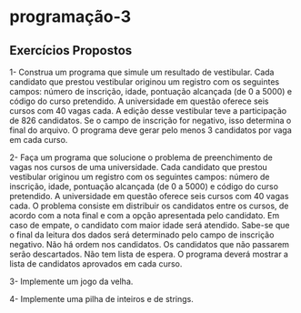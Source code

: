 # programação-3


## Exercícios Propostos

1- Construa um programa que simule um resultado de vestibular. Cada candidato que prestou vestibular originou um registro com os seguintes campos: número de inscrição, idade, pontuação alcançada (de 0 a 5000) e código do curso pretendido. A universidade em questão oferece seis cursos com 40 vagas cada. A edição desse vestibular teve a participação de 826 candidatos. Se o campo de inscrição for negativo, isso determina o final do arquivo. O programa deve gerar pelo menos 3 candidatos por vaga em cada curso.

2- Faça um programa que solucione o problema de preenchimento de vagas nos cursos de uma universidade. Cada candidato que prestou vestibular originou um registro com os seguintes campos: número de inscrição, idade, pontuação alcançada (de 0 a 5000) e código do curso pretendido. A universidade em questão oferece seis cursos com 40 vagas cada. O problema consiste em distribuir os candidatos entre os cursos, de acordo com a nota final e com a opção apresentada pelo candidato. Em caso de empate, o candidato com maior idade será atendido. Sabe-se que o final da leitura dos dados será determinado pelo campo de inscrição negativo. Não há ordem nos candidatos. Os candidatos que não passarem serão descartados. Não tem lista de espera. O programa deverá mostrar a lista de candidatos aprovados em cada curso.

3- Implemente um jogo da velha.

4- Implemente uma pilha de inteiros e de strings.